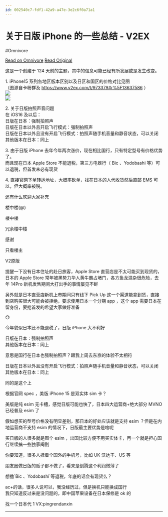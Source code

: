 ```yaml
---
id: 002540c7-fdf1-42a9-a47e-3e2c6f0a71a1
---
```


# 关于日版 iPhone 的一些总结 - V2EX
#Omnivore

[Read on Omnivore](https://omnivore.app/me/i-phone-v-2-ex-18d11b2be20)
[Read Original](https://www.v2ex.com/t/973527)

这是一个创建于 124 天前的主题，其中的信息可能已经有所发展或是发生改变。

1\. iPhone15 系列各地区版本区别以及日区和国区的价格对比见图  
（图源自卡粉群及 <https://www.v2ex.com/t/973379#r%5F13637586> ）  
[![](https://proxy-prod.omnivore-image-cache.app/0x0,ssRG2z77200xgJObY6fo9iQXTbwtQIQFELIfncFIolV0/https://i.imgur.com/55SzLNf.jpeg)](https://i.imgur.com/55SzLNf.jpeg)  
[![](https://proxy-prod.omnivore-image-cache.app/0x0,s-mykEUVGlsOUUjMWEsyLWypfH70bjjTrdvxnRu03p3g/https://i.imgur.com/qrrmMIn.jpeg)](https://i.imgur.com/qrrmMIn.jpeg)

2\. 关于日版拍照声音问题  
在 iOS16 及以后：  
日版在日本：强制拍照声  
日版在日本以外且开启飞行模式：强制拍照声  
日版在日本以外且没有开启飞行模式：拍照声随手机音量和静音状态，可以关闭  
其他版本在日本：同上

3\. 由于日版 iPhone 去年今年两次涨价，现在相比国行，只有特定型号有价格优势了。  
而且现在日本 Apple Store 不能退税，第三方电器行（ Bic 、Yodobashi 等）可以退税，但首发未必有现货

4\. 直接官网下单转运地址，大概率砍单，找在日本的人代收货然后直邮 EMS 可以，但大概率被税。

还有什么欢迎大家补充

楼中楼(@) 

楼中楼 

冗余楼中楼 

感谢 

只看楼主 

V2原版 

提醒一下没有日本住址的赴日旅客，Apple Store 直营店是不太可能买到现货的，日本的 Apple Store 常年被黑势力华人黄牛霸占堵门，各方鱼龙混杂很危险，去年 14Pro 新机发售期间大打出手的事情屡见不鲜

另外就是日本直营店新机上市期间只有线下 Pick Up 这一个渠道能拿到货，直接到店购买很大可能会被拒绝，要求使用日本一个分期 app ，这个 app 需要日本在留身份，要抢首发的希望大家做好准备

😓

今年貌似日本还不能退税了，日版 iPhone 大不利好

日版在日本：强制拍照声  
其他版本在日本：同上

意思是国行在日本也强制拍照声？跟我上周去东京的体验不太相符

日版在日本以外且没有开启飞行模式：拍照声随手机音量和静音状态，可以关闭  
其他版本在日本：同上

同的是这个上

根据官网 spec ，美版 iPhone 15 是双实体 sim 卡？

美版是纯 esim 无卡槽，感觉日版可能也快了，日本四大运营商+绝大部分 MVNO 已经普及 esim 了

假如想买的型号价格没有明显差别，那日本的好处应该就是支持 esim ？但是在内地运营商不支持 esim 的情况下，日版最主要优势是啥呢

买日版的人很多就是图个 esim ，出国比较方便不用买实体卡，再一个就是担心国行继续搞一些独家阉割

你要知道，很多人挂着个国外的手机号，比如 UK 沃达丰、US 等

朋友圈做日版的贩子都不做了，看来是倒腾这个利润微薄了

想撸\`Bic 、Yodobashi\`等退税，年底的话会有现货么？

ac+的话，很多人说可以，我没经历过，但是换机只能换成国行  
我只知道反过来是没问题的，即中国苹果设备在日本保修是 ok 的

找一个日本代 1 VX:pingrendanxin

---

